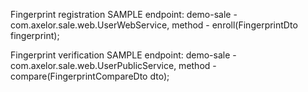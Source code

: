 Fingerprint registration SAMPLE endpoint:
    demo-sale - com.axelor.sale.web.UserWebService, method - enroll(FingerprintDto fingerprint);

Fingerprint verification SAMPLE endpoint:
    demo-sale - com.axelor.sale.web.UserPublicService, method - compare(FingerprintCompareDto dto);
    
